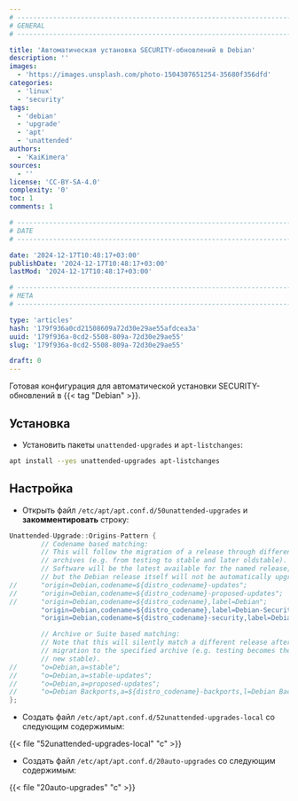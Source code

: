 ```yaml
---
# -------------------------------------------------------------------------------------------------------------------- #
# GENERAL
# -------------------------------------------------------------------------------------------------------------------- #

title: 'Автоматическая установка SECURITY-обновлений в Debian'
description: ''
images:
  - 'https://images.unsplash.com/photo-1504307651254-35680f356dfd'
categories:
  - 'linux'
  - 'security'
tags:
  - 'debian'
  - 'upgrade'
  - 'apt'
  - 'unattended'
authors:
  - 'KaiKimera'
sources:
  - ''
license: 'CC-BY-SA-4.0'
complexity: '0'
toc: 1
comments: 1

# -------------------------------------------------------------------------------------------------------------------- #
# DATE
# -------------------------------------------------------------------------------------------------------------------- #

date: '2024-12-17T10:48:17+03:00'
publishDate: '2024-12-17T10:48:17+03:00'
lastMod: '2024-12-17T10:48:17+03:00'

# -------------------------------------------------------------------------------------------------------------------- #
# META
# -------------------------------------------------------------------------------------------------------------------- #

type: 'articles'
hash: '179f936a0cd21508609a72d30e29ae55afdcea3a'
uuid: '179f936a-0cd2-5508-809a-72d30e29ae55'
slug: '179f936a-0cd2-5508-809a-72d30e29ae55'

draft: 0
---
```


Готовая конфигурация для автоматической установки SECURITY-обновлений в {{< tag "Debian" >}}.

<!--more-->

## Установка

- Установить пакеты `unattended-upgrades` и `apt-listchanges`:

```bash
apt install --yes unattended-upgrades apt-listchanges
```

## Настройка

- Открыть файл `/etc/apt/apt.conf.d/50unattended-upgrades` и **закомментировать** строку:

```go {hl_lines=9}
Unattended-Upgrade::Origins-Pattern {
        // Codename based matching:
        // This will follow the migration of a release through different
        // archives (e.g. from testing to stable and later oldstable).
        // Software will be the latest available for the named release,
        // but the Debian release itself will not be automatically upgraded.
//      "origin=Debian,codename=${distro_codename}-updates";
//      "origin=Debian,codename=${distro_codename}-proposed-updates";
//      "origin=Debian,codename=${distro_codename},label=Debian";
        "origin=Debian,codename=${distro_codename},label=Debian-Security";
        "origin=Debian,codename=${distro_codename}-security,label=Debian-Security";

        // Archive or Suite based matching:
        // Note that this will silently match a different release after
        // migration to the specified archive (e.g. testing becomes the
        // new stable).
//      "o=Debian,a=stable";
//      "o=Debian,a=stable-updates";
//      "o=Debian,a=proposed-updates";
//      "o=Debian Backports,a=${distro_codename}-backports,l=Debian Backports";
};
```

- Создать файл `/etc/apt/apt.conf.d/52unattended-upgrades-local` со следующим содержимым:

{{< file "52unattended-upgrades-local" "c" >}}

- Создать файл `/etc/apt/apt.conf.d/20auto-upgrades` со следующим содержимым:

{{< file "20auto-upgrades" "c" >}}
